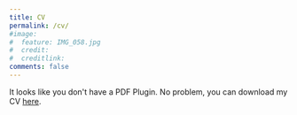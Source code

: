 ```yaml
---
title: CV
permalink: /cv/
#image:
#  feature: IMG_058.jpg
#  credit: 
#  creditlink: 
comments: false
---
```



<div id="pdf">
  <object width="100%" height="100%" type="application/pdf" data="/_assets/extras/AlistairEverettCV.pdf#pagemode=none" id="pdf_content">
    <p>It looks like you don't have a PDF Plugin.
      No problem, you can download my CV <a href="/assets/extras/AlistairEverettCV.pdf">here</a>.</p>
  </object>
</div>

